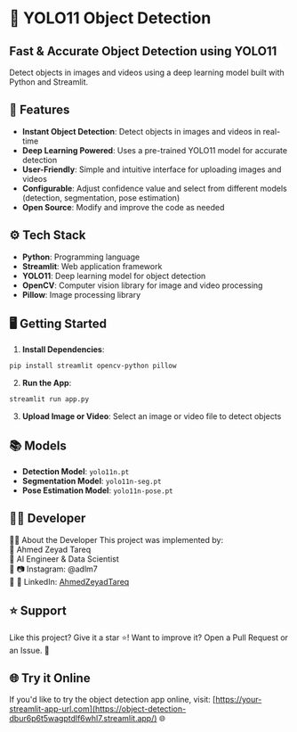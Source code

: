 🤖 **YOLO11 Object Detection**
================================

**Fast & Accurate Object Detection using YOLO11**
-----------------------------------------------

Detect objects in images and videos using a deep learning model built with Python and Streamlit.

**🎯 Features**
----------------

* **Instant Object Detection**: Detect objects in images and videos in real-time
* **Deep Learning Powered**: Uses a pre-trained YOLO11 model for accurate detection
* **User-Friendly**: Simple and intuitive interface for uploading images and videos
* **Configurable**: Adjust confidence value and select from different models (detection, segmentation, pose estimation)
* **Open Source**: Modify and improve the code as needed

**⚙ Tech Stack**
----------------

* **Python**: Programming language
* **Streamlit**: Web application framework
* **YOLO11**: Deep learning model for object detection
* **OpenCV**: Computer vision library for image and video processing
* **Pillow**: Image processing library

**🖥 Getting Started**
---------------------

1. **Install Dependencies**:
```bash
pip install streamlit opencv-python pillow
```
2. **Run the App**:
```bash
streamlit run app.py
```
3. **Upload Image or Video**: Select an image or video file to detect objects

**📚 Models**
-------------

* **Detection Model**: `yolo11n.pt`
* **Segmentation Model**: `yolo11n-seg.pt`
* **Pose Estimation Model**: `yolo11n-pose.pt`

**👨‍💻 Developer**
------------------

👨‍💻 About the Developer This project was implemented by:<br>
🔹 Ahmed Zeyad Tareq<br>
🔹 AI Engineer & Data Scientist<br>
🔹 📷 Instagram: @adlm7<br>
🔹 🔗 LinkedIn: [AhmedZeyadTareq](https://www.linkedin.com/in/ahmed-zeyad-tareq)<br>

**⭐ Support**
--------------

Like this project? Give it a star ⭐! Want to improve it? Open a Pull Request or an Issue. 🚀

**🌐 Try it Online**
--------------------

If you'd like to try the object detection app online, visit: [https://your-streamlit-app-url.com](https://object-detection-dbur6p6t5wagptdlf6whl7.streamlit.app/) 🌐
